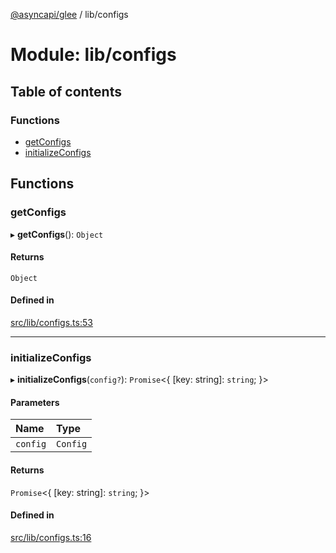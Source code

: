 [@asyncapi/glee](../README.md) / lib/configs

# Module: lib/configs

## Table of contents

### Functions

- [getConfigs](lib_configs.md#getconfigs)
- [initializeConfigs](lib_configs.md#initializeconfigs)

## Functions

### getConfigs

▸ **getConfigs**(): `Object`

#### Returns

`Object`

#### Defined in

[src/lib/configs.ts:53](https://github.com/asyncapi/glee/blob/bec021e/src/lib/configs.ts#L53)

___

### initializeConfigs

▸ **initializeConfigs**(`config?`): `Promise`<{ [key: string]: `string`;  }\>

#### Parameters

| Name | Type |
| :------ | :------ |
| `config` | `Config` |

#### Returns

`Promise`<{ [key: string]: `string`;  }\>

#### Defined in

[src/lib/configs.ts:16](https://github.com/asyncapi/glee/blob/bec021e/src/lib/configs.ts#L16)
